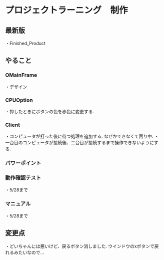 # プロジェクトラーニング　制作

## 最新版

・Finished_Product

## やること

### OMainFrame

・デザイン

### CPUOption

・押したときにボタンの色を赤色に変更する.

### Client

・コンピュータが打った後に待つ処理を追加する. なぜかできなくて困り中.
・一台目のコンピュータが接続後、二台目が接続するまで操作できないようにする.

### パワーポイント

### 動作確認テスト

・5/28まで

### マニュアル

・5/28まで

## 変更点

・どいちゃんには悪いけど、戻るボタン消しました. ウインドウのxボタンで戻れるみたいなので...
